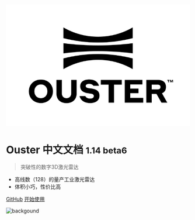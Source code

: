 ![logo](./imgs_market/ouster.svg ':size=100x100')

# Ouster 中文文档 <small>1.14 beta6</small>

> 突破性的数字3D激光雷达

- 高线数（128）的量产工业激光雷达
- 体积小巧，性价比高

[GitHub](https://github.com/ouster-lidar/ouster_example)
[开始使用](start.md)

<!-- background image -->
![backgound](./imgs_market/OS0_1_2_infrared_warm.jpg)